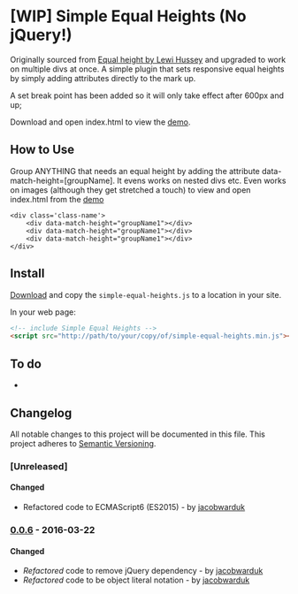 # [WIP] Simple Equal Heights (No jQuery!)
Originally sourced from [Equal height by Lewi Hussey](http://codepen.io/Lewitje/pen/YybQEP) and upgraded to work on multiple divs at once.
A simple plugin that sets responsive equal heights by simply adding attributes directly to the mark up.

A set break point has been added so it will only take effect after 600px and up;

Download and open index.html to view the [demo](https://github.com/BurfieldCreative/equal-heights/archive/master.zip).


## How to Use
Group ANYTHING that needs an equal height by adding the attribute data-match-height=[groupName].
It evens works on nested divs etc. Even works on images (although they get stretched a touch) to view and open index.html from the [demo](https://github.com/BurfieldCreative/equal-heights/archive/master.zip)

```
<div class='class-name'>
    <div data-match-height="groupName1"></div>
    <div data-match-height="groupName1"></div>
    <div data-match-height="groupName1"></div>
</div>
```

## Install
[Download](https://github.com/BurfieldCreative/equal-heights/archive/master.zip) and copy the `simple-equal-heights.js` to a location in your site.

In your web page:
```html
<!-- include Simple Equal Heights -->
<script src="http://path/to/your/copy/of/simple-equal-heights.min.js"></script>
```

## To do
 -

## Changelog
All notable changes to this project will be documented in this file.
This project adheres to [Semantic Versioning](http://semver.org).

### [Unreleased]
#### Changed
 - Refactored code to ECMAScript6 (ES2015) - by [jacobwarduk](https://github.com/jacobwarduk)

### [0.0.6]() - 2016-03-22
#### Changed
 - *Refactored* code to remove jQuery dependency - by [jacobwarduk](https://github.com/jacobwarduk)
 - *Refactored* code to be object literal notation - by [jacobwarduk](https://github.com/jacobwarduk)
